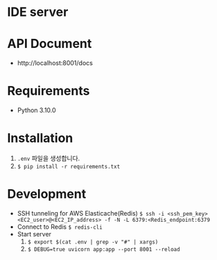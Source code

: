 # IDE server

# API Document
- http://localhost:8001/docs

# Requirements
- Python 3.10.0

# Installation
1. `.env` 파일을 생성합니다.
1. `$ pip install -r requirements.txt`

# Development
- SSH tunneling for AWS Elasticache(Redis)
    `$ ssh -i <ssh_pem_key> <EC2_user>@<EC2_IP_address> -f -N -L 6379:<Redis_endpoint:6379`
- Connect to Redis
    `$ redis-cli`
- Start server
    1. `$ export $(cat .env | grep -v "#" | xargs)`
    1. `$ DEBUG=true uvicorn app:app --port 8001 --reload`